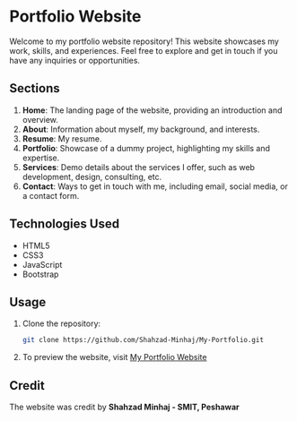 # Portfolio Website

Welcome to my portfolio website repository! This website showcases my work, skills, and experiences. Feel free to explore and get in touch if you have any inquiries or opportunities.

## Sections

1. **Home**: The landing page of the website, providing an introduction and overview.
2. **About**: Information about myself, my background, and interests.
3. **Resume**: My resume.
4. **Portfolio**: Showcase of a dummy project, highlighting my skills and expertise.
5. **Services**: Demo details about the services I offer, such as web development, design, consulting, etc.
6. **Contact**: Ways to get in touch with me, including email, social media, or a contact form.

## Technologies Used

- HTML5
- CSS3
- JavaScript
- Bootstrap

## Usage

1. Clone the repository:
   ```bash
   git clone https://github.com/Shahzad-Minhaj/My-Portfolio.git
2. To preview the website, visit [My Portfolio Website](https://shahzad-minhaj.github.io/My-Portfolio/)

## Credit
The website was credit by __Shahzad Minhaj - SMIT, Peshawar__
